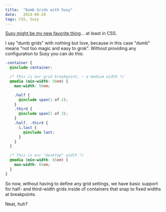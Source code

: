 ```yaml
---
title:  "Dumb Grids with Susy"
date:   2014-09-29
tags: CSS, Susy
---
```


[Susy might be my new favorite thing](http://susy.oddbird.net)&hellip; at least in CSS.

I say "dumb grids" with nothing but love, because in this case "dumb" means "not too magic and easy to grok". Without providing any configuration to Susy you can do this:

```scss
.container {
  @include container;

  /* this is our grid breakpoint, ~ a medium width */
  @media (min-width: 50em) {
    max-width: 50em;

    .half {
      @include span(1 of 2);
    }
    .third {
      @include span(1 of 3);
    }
    .half, .third {
      &.last {
        @include last;
      }
    }
  }

  /* this is our "desktop" width */
  @media (min-width: 65em) {
    max-width: 65em;
  }
}
```

So now, without having to define any grid settings, we have basic support for half- and third-width grids inside of containers that snap to fixed widths at breakpoints.

Neat, huh?